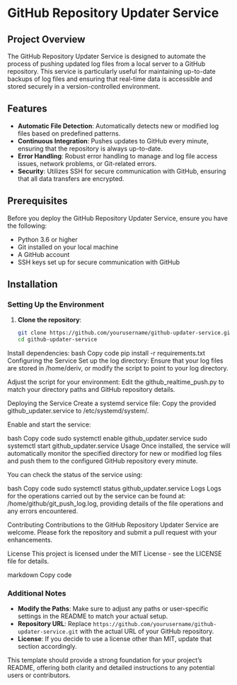 # GitHub Repository Updater Service

## Project Overview

The GitHub Repository Updater Service is designed to automate the process of pushing updated log files from a local server to a GitHub repository. This service is particularly useful for maintaining up-to-date backups of log files and ensuring that real-time data is accessible and stored securely in a version-controlled environment.

## Features

- **Automatic File Detection**: Automatically detects new or modified log files based on predefined patterns.
- **Continuous Integration**: Pushes updates to GitHub every minute, ensuring that the repository is always up-to-date.
- **Error Handling**: Robust error handling to manage and log file access issues, network problems, or Git-related errors.
- **Security**: Utilizes SSH for secure communication with GitHub, ensuring that all data transfers are encrypted.

## Prerequisites

Before you deploy the GitHub Repository Updater Service, ensure you have the following:

- Python 3.6 or higher
- Git installed on your local machine
- A GitHub account
- SSH keys set up for secure communication with GitHub

## Installation

### Setting Up the Environment

1. **Clone the repository**:
   ```bash
   git clone https://github.com/yourusername/github-updater-service.git
   cd github-updater-service
Install dependencies:
bash
Copy code
pip install -r requirements.txt
Configuring the Service
Set up the log directory:
Ensure that your log files are stored in /home/deriv, or modify the script to point to your log directory.

Adjust the script for your environment:
Edit the github_realtime_push.py to match your directory paths and GitHub repository details.

Deploying the Service
Create a systemd service file:
Copy the provided github_updater.service to /etc/systemd/system/.

Enable and start the service:

bash
Copy code
sudo systemctl enable github_updater.service
sudo systemctl start github_updater.service
Usage
Once installed, the service will automatically monitor the specified directory for new or modified log files and push them to the configured GitHub repository every minute.

You can check the status of the service using:

bash
Copy code
sudo systemctl status github_updater.service
Logs
Logs for the operations carried out by the service can be found at:
/home/github/git_push_log.log, providing details of the file operations and any errors encountered.

Contributing
Contributions to the GitHub Repository Updater Service are welcome. Please fork the repository and submit a pull request with your enhancements.

License
This project is licensed under the MIT License - see the LICENSE file for details.

markdown
Copy code

### Additional Notes
- **Modify the Paths**: Make sure to adjust any paths or user-specific settings in the README to match your actual setup.
- **Repository URL**: Replace `https://github.com/yourusername/github-updater-service.git` with the actual URL of your GitHub repository.
- **License**: If you decide to use a license other than MIT, update that section accordingly.

This template should provide a strong foundation for your project’s README, offering both clarity and detailed instructions to any potential users or contributors.

